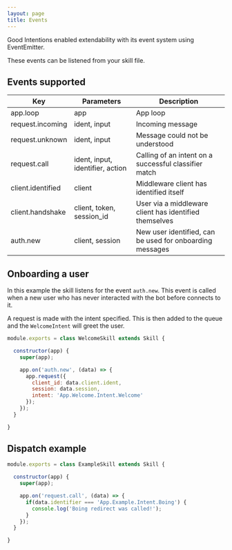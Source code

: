 ```yaml
---
layout: page
title: Events
---
```


Good Intentions enabled extendability with its event system using EventEmitter.

These events can be listened from your skill file.


## Events supported

Key | Parameters | Description
--- | --- | ---
app.loop | app | App loop
request.incoming | ident, input | Incoming message
request.unknown | ident, input | Message could not be understood
request.call | ident, input, identifier, action | Calling of an intent on a successful classifier match
client.identified | client | Middleware client has identified itself
client.handshake | client, token, session_id | User via a middleware client has identified themselves
auth.new | client, session | New user identified, can be used for onboarding messages


## Onboarding a user

In this example the skill listens for the event `auth.new`. This event is called when a new user who has never interacted with the bot before connects to it.

A request is made with the intent specified. This is then added to the queue and the `WelcomeIntent` will greet the user.


~~~javascript
module.exports = class WelcomeSkill extends Skill {

  constructor(app) {
    super(app);

    app.on('auth.new', (data) => {
      app.request({
        client_id: data.client.ident,
        session: data.session,
        intent: 'App.Welcome.Intent.Welcome'
      });
    });
  }

}
~~~


## Dispatch example

~~~javascript
module.exports = class ExampleSkill extends Skill {

  constructor(app) {
    super(app);

    app.on('request.call', (data) => {
      if(data.identifier === 'App.Example.Intent.Boing') {
        console.log('Boing redirect was called!');
      }
    });
  }

}
~~~